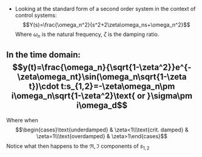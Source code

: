 - Looking at the standard form of a second order system in the context of control systems: $$Y(s)=\frac{\omega_n^2}{s^2+2\zeta\omega_ns+\omega_n^2}$$Where $\omega_n$ is the natural frequency, $\zeta$ is the damping ratio.

## In the time domain: $$y(t)=\frac{\omega_n}{\sqrt{1-\zeta^2}}e^{-\zeta\omega_nt}\sin(\omega_n\sqrt{1-\zeta t})\cdot t:s_{1,2}=-\zeta\omega_n\pm i\omega_n\sqrt{1-\zeta^2}\text{ or }\sigma\pm i\omega_d$$
Where when $$\begin{cases}\text{underdamped} & \zeta<1\\\text{crit. damped} & \zeta=1\\\text{overdamped} & \zeta>1\end{cases}$$
Notice what then happens to the $\Re, \Im$ components of $s_{1,2}$
